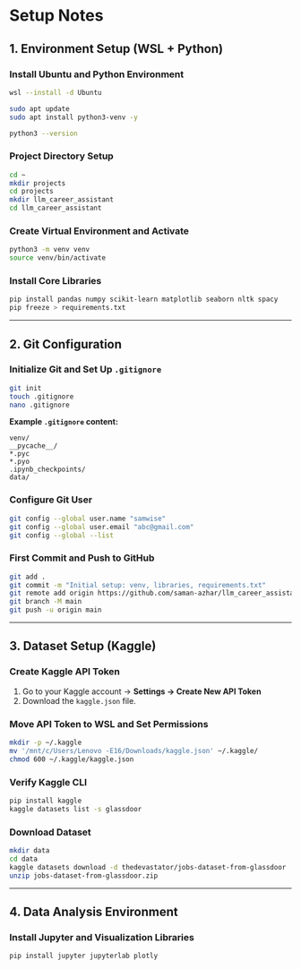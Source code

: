 # Setup Notes

## 1. Environment Setup (WSL + Python)

### Install Ubuntu and Python Environment

```bash
wsl --install -d Ubuntu

sudo apt update
sudo apt install python3-venv -y

python3 --version
```

### Project Directory Setup

```bash
cd ~
mkdir projects
cd projects
mkdir llm_career_assistant
cd llm_career_assistant
```

### Create Virtual Environment and Activate

```bash
python3 -m venv venv
source venv/bin/activate
```

### Install Core Libraries

```bash
pip install pandas numpy scikit-learn matplotlib seaborn nltk spacy
pip freeze > requirements.txt
```

---

## 2. Git Configuration

### Initialize Git and Set Up `.gitignore`

```bash
git init
touch .gitignore
nano .gitignore
```

**Example `.gitignore` content:**

```
venv/
__pycache__/
*.pyc
*.pyo
.ipynb_checkpoints/
data/
```

### Configure Git User

```bash
git config --global user.name "samwise"
git config --global user.email "abc@gmail.com"
git config --global --list
```

### First Commit and Push to GitHub

```bash
git add .
git commit -m "Initial setup: venv, libraries, requirements.txt"
git remote add origin https://github.com/saman-azhar/llm_career_assistant.git
git branch -M main
git push -u origin main
```

---

## 3. Dataset Setup (Kaggle)

### Create Kaggle API Token

1. Go to your Kaggle account → **Settings → Create New API Token**
2. Download the `kaggle.json` file.

### Move API Token to WSL and Set Permissions

```bash
mkdir -p ~/.kaggle
mv '/mnt/c/Users/Lenovo -E16/Downloads/kaggle.json' ~/.kaggle/
chmod 600 ~/.kaggle/kaggle.json
```

### Verify Kaggle CLI

```bash
pip install kaggle
kaggle datasets list -s glassdoor
```

### Download Dataset

```bash
mkdir data
cd data
kaggle datasets download -d thedevastator/jobs-dataset-from-glassdoor
unzip jobs-dataset-from-glassdoor.zip
```

---

## 4. Data Analysis Environment

### Install Jupyter and Visualization Libraries

```bash
pip install jupyter jupyterlab plotly
```
